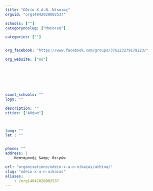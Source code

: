 ```yaml
---
title: "Ωδείο Χ.Α.Ν. Νίκαιας"
orguid: "org14042020002537"

schools: [""]
categorynoslug: ["Μουσική"]

categories: [""]


org_facebook: "https://www.facebook.com/groups/376223279179223/"

org_website: ["no"]







count_schools: ""
logo: ""

description: ""
cities: ["Αθήνα"]



long: ""
lat : ""


phone: ""
address: |
    Κασταμονής &amp; Θειρών

url: "organisations/odeio-x-a-n-nikaias/athina/"
slug: "odeio-x-a-n-nikaias"
aliases:
    - /org14042020002537
---
```



